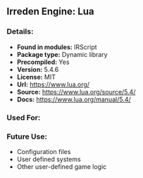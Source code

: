 ## Irreden Engine: Lua

### Details:
-   **Found in modules:** IRScript
-   **Package type:** Dynamic library
-   **Precompiled:** Yes
-   **Version:** 5.4.6
-   **License:** MIT
-   **Url:** https://www.lua.org/
-   **Source:** https://www.lua.org/source/5.4/
-   **Docs:** https://www.lua.org/manual/5.4/

### Used For:

### Future Use:
-   Configuration files
-   User defined systems
-   Other user-defined game logic
